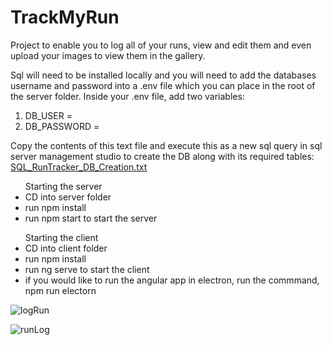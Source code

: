 # TrackMyRun

Project to enable you to log all of your runs, view and edit them and even upload your images to view them in the gallery.

Sql will need to be installed locally and you will need to add the databases username and password into a .env file which you can place in the root of the server folder. Inside your .env file, add two variables: 
  1. DB_USER = <your username to log into your sql db>
  2. DB_PASSWORD = <your password to log into your sql db>

Copy the contents of this text file and execute this as a new sql query in sql server management studio to create the DB along with its required tables:  
[SQL_RunTracker_DB_Creation.txt](https://github.com/conorlyness/TrackMyRun/files/9560646/SQL_RunTracker_DB_Creation.txt)



<ul>Starting the server
    <li>CD into server folder</li>  
    <li>run npm install</li>
    <li>run npm start to start the server</li>  
</ul>

<ul>Starting the client
    <li>CD into client folder</li>  
    <li>run npm install</li>
    <li>run ng serve to start the client </li>  
    <li> if you would like to run the angular app in electron, run the commmand, npm run electorn </li>
</ul>


![logRun](https://user-images.githubusercontent.com/56432950/190747476-357e18b9-afb1-43c8-9229-f2d8e8f040e4.png)


![runLog](https://user-images.githubusercontent.com/56432950/190747512-a75b8a2c-c943-445d-92c9-305b848294cb.png)



